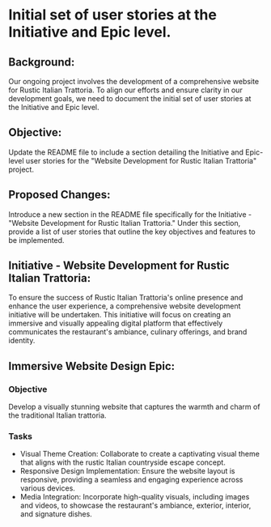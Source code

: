 # Initial set of user stories at the Initiative and Epic level.
## Background:
Our ongoing project involves the development of a comprehensive website for Rustic Italian Trattoria. To align our efforts and ensure clarity in our development goals, we need to document the initial set of user stories at the Initiative and Epic level.

## Objective:
Update the README file to include a section detailing the Initiative and Epic-level user stories for the "Website Development for Rustic Italian Trattoria" project.

## Proposed Changes:
Introduce a new section in the README file specifically for the Initiative - "Website Development for Rustic Italian Trattoria." Under this section, provide a list of user stories that outline the key objectives and features to be implemented.


## Initiative - Website Development for Rustic Italian Trattoria:
To ensure the success of Rustic Italian Trattoria's online presence and enhance the user experience, a comprehensive website development initiative will be undertaken. This initiative will focus on creating an immersive and visually appealing digital platform that effectively communicates the restaurant's ambiance, culinary offerings, and brand identity.



## Immersive Website Design Epic:

### Objective
Develop a visually stunning website that captures the warmth and charm of the traditional Italian trattoria.
### Tasks
* Visual Theme Creation: Collaborate to create a captivating visual theme that aligns with the rustic Italian countryside escape concept.
* Responsive Design Implementation: Ensure the website layout is responsive, providing a seamless and engaging experience across various devices.
* Media Integration: Incorporate high-quality visuals, including images and videos, to showcase the restaurant's ambiance, exterior, interior, and signature dishes.


